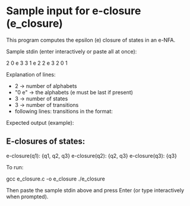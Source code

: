 # Sample input for e-closure (e_closure)

This program computes the epsilon (e) closure of states in an e-NFA.

Sample stdin (enter interactively or paste all at once):

2
0 e
3
3
1 e 2
2 e 3
2 0 1

Explanation of lines:
- 2 -> number of alphabets
- "0 e" -> the alphabets (e must be last if present)
- 3 -> number of states
- 3 -> number of transitions
- following lines: transitions in the format: <from> <symbol> <to>

Expected output (example):

E-closures of states:
----------------------
e-closure(q1): {q1, q2, q3}
e-closure(q2): {q2, q3}
e-closure(q3): {q3}

To run:

gcc e_closure.c -o e_closure
./e_closure

Then paste the sample stdin above and press Enter (or type interactively when prompted).